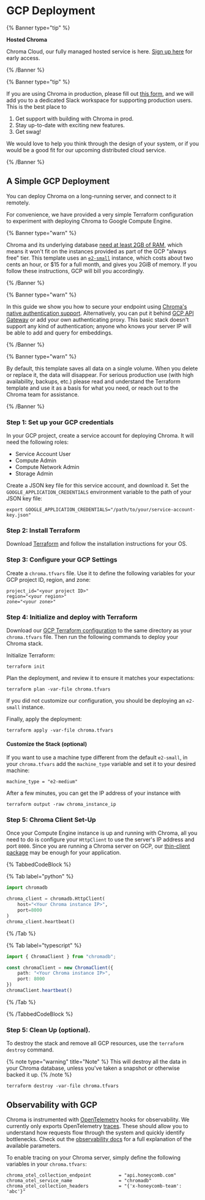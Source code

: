 # GCP Deployment

{% Banner type="tip" %}

**Hosted Chroma**

Chroma Cloud, our fully managed hosted service is here. [Sign up here](https://trychroma.com/signup) for early access.

{% /Banner %}

{% Banner type="tip" %}

If you are using Chroma in production, please fill out [this form](https://airtable.com/appqd02UuQXCK5AuY/pagr1D0NFQoNpUpNZ/form), and we will add you to a dedicated Slack workspace for supporting production users.
This is the best place to

1. Get support with building with Chroma in prod.
2. Stay up-to-date with exciting new features.
3. Get swag!

We would love to help you think through the design of your system, or if you would be a good fit for our upcoming distributed cloud service.

{% /Banner %}

## A Simple GCP Deployment

You can deploy Chroma on a long-running server, and connect to it
remotely.

For convenience, we have
provided a very simple Terraform configuration to experiment with
deploying Chroma to Google Compute Engine.

{% Banner type="warn" %}

Chroma and its underlying database [need at least 2GB of RAM](./performance#results-summary),
which means it won't fit on the instances provided as part of the
GCP "always free" tier. This template uses an [`e2-small`](https://cloud.google.com/compute/docs/general-purpose-machines#e2_machine_types) instance, which
costs about two cents an hour, or $15 for a full month, and gives you 2GiB of memory. If you follow these
instructions, GCP will bill you accordingly.

{% /Banner %}

{% Banner type="warn" %}

In this guide we show you how to secure your endpoint using [Chroma's
native authentication support](./gcp#authentication-with-gcp). Alternatively, you can put it behind
[GCP API Gateway](https://cloud.google.com/api-gateway/docs) or add your own
authenticating proxy. This basic stack doesn't support any kind of authentication;
anyone who knows your server IP will be able to add and query for
embeddings.

{% /Banner %}

{% Banner type="warn" %}

By default, this template saves all data on a single
volume. When you delete or replace it, the data will disappear. For
serious production use (with high availability, backups, etc.) please
read and understand the Terraform template and use it as a basis
for what you need, or reach out to the Chroma team for assistance.

{% /Banner %}

### Step 1: Set up your GCP credentials

In your GCP project, create a service account for deploying Chroma. It will need the following roles:
* Service Account User
* Compute Admin
* Compute Network Admin
* Storage Admin

Create a JSON key file for this service account, and download it. Set the `GOOGLE_APPLICATION_CREDENTIALS` environment variable to the path of your JSON key file:

```terminal
export GOOGLE_APPLICATION_CREDENTIALS="/path/to/your/service-account-key.json"
```

### Step 2: Install Terraform

Download [Terraform](https://developer.hashicorp.com/terraform/install?product_intent=terraform) and follow the installation instructions for your OS.

### Step 3: Configure your GCP Settings

Create a `chroma.tfvars` file. Use it to define the following variables for your GCP project ID, region, and zone:

```text
project_id="<your project ID>"
region="<your region>"
zone="<your zone>"
```

### Step 4: Initialize and deploy with Terraform

Download our [GCP Terraform configuration](https://github.com/chroma-core/chroma/blob/main/deployments/gcp/main.tf) to the same directory as your `chroma.tfvars` file. Then run the following commands to deploy your Chroma stack.

Initialize Terraform:
```terminal
terraform init
```

Plan the deployment, and review it to ensure it matches your expectations:
```terminal
terraform plan -var-file chroma.tfvars
```
If you did not customize our configuration, you should be deploying an `e2-small` instance.

Finally, apply the deployment:
```terminal
terraform apply -var-file chroma.tfvars
```

#### Customize the Stack (optional)

If  you want to use a machine type different from the default `e2-small`, in your `chroma.tfvars` add the `machine_type` variable and set it to your desired machine:

```text
machine_type = "e2-medium"
```

After a few minutes, you can get the IP address of your instance with
```terminal
terraform output -raw chroma_instance_ip
```

### Step 5: Chroma Client Set-Up

Once your Compute Engine instance is up and running with Chroma, all
you need to do is configure your `HttpClient` to use the server's IP address and port
`8000`. Since you are running a Chroma server on GCP, our [thin-client package](/production/chroma-server/python-thin-client) may be enough for your application.

<!-- Editor note: For IDE navigation, the relative path is: ../chroma-server/python-thin-client.md -->

{% TabbedCodeBlock %}

{% Tab label="python" %}

```python
import chromadb

chroma_client = chromadb.HttpClient(
    host="<Your Chroma instance IP>",
    port=8000
)
chroma_client.heartbeat()
```

{% /Tab %}

{% Tab label="typescript" %}

```typescript
import { ChromaClient } from "chromadb";

const chromaClient = new ChromaClient({
    path: "<Your Chroma instance IP>",
    port: 8000
})
chromaClient.heartbeat()
```

{% /Tab %}

{% /TabbedCodeBlock %}

### Step 5: Clean Up (optional).

To destroy the stack and remove all GCP resources, use the `terraform destroy` command.

{% note type="warning" title="Note" %}
This will destroy all the data in your Chroma database,
unless you've taken a snapshot or otherwise backed it up.
{% /note %}

```terminal
terraform destroy -var-file chroma.tfvars
```

## Observability with GCP

Chroma is instrumented with [OpenTelemetry](https://opentelemetry.io/) hooks for observability. We currently only exports OpenTelemetry [traces](https://opentelemetry.io/docs/concepts/signals/traces/). These should allow you to understand how requests flow through the system and quickly identify bottlenecks. Check out the [observability docs](../administration/observability) for a full explanation of the available parameters.

To enable tracing on your Chroma server, simply define the following variables in your `chroma.tfvars`:

```text
chroma_otel_collection_endpoint          = "api.honeycomb.com"
chroma_otel_service_name                 = "chromadb"
chroma_otel_collection_headers           = "{'x-honeycomb-team': 'abc'}"
```
